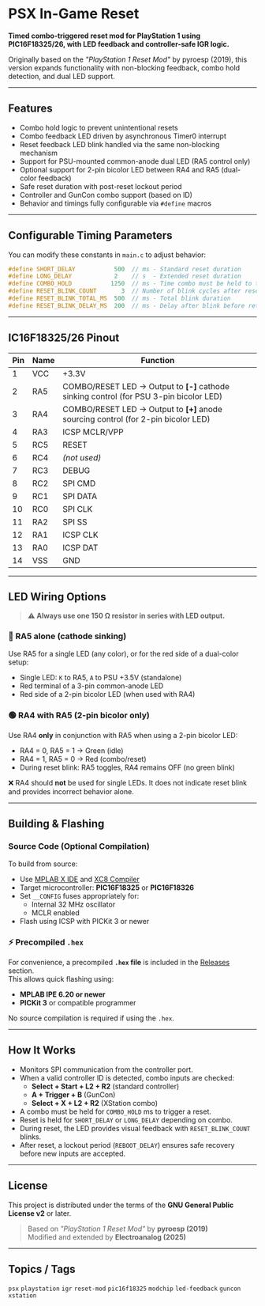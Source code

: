 
# PSX In-Game Reset

**Timed combo-triggered reset mod for PlayStation 1 using PIC16F18325/26, with LED feedback and controller-safe IGR logic.**

Originally based on the *"PlayStation 1 Reset Mod"* by pyroesp (2019), this version expands functionality with non-blocking feedback, combo hold detection, and dual LED support.

---

## Features

- Combo hold logic to prevent unintentional resets
- Combo feedback LED driven by asynchronous Timer0 interrupt
- Reset feedback LED blink handled via the same non-blocking mechanism
- Support for PSU-mounted common-anode dual LED (RA5 control only)
- Optional support for 2-pin bicolor LED between RA4 and RA5 (dual-color feedback)
- Safe reset duration with post-reset lockout period
- Controller and GunCon combo support (based on ID)
- Behavior and timings fully configurable via `#define` macros

---

## Configurable Timing Parameters

You can modify these constants in `main.c` to adjust behavior:

```c
#define SHORT_DELAY           500  // ms - Standard reset duration
#define LONG_DELAY            2    // s  - Extended reset duration
#define COMBO_HOLD           1250  // ms - Time combo must be held to trigger reset
#define RESET_BLINK_COUNT       3  // Number of blink cycles after reset
#define RESET_BLINK_TOTAL_MS  500  // ms - Total blink duration
#define RESET_BLINK_DELAY_MS  200  // ms - Delay after blink before returning to idle
```

---

## IC16F18325/26 Pinout

| Pin | Name | Function |
|-----|------|----------|
| 1   | VCC  | +3.3V |
| 2   | RA5  | COMBO/RESET LED → Output to **[-]** cathode sinking control (for PSU 3-pin bicolor LED) |
| 3   | RA4  | COMBO/RESET LED → Output to **[+]** anode sourcing control (for 2-pin bicolor LED) |
| 4   | RA3  | ICSP MCLR/VPP |
| 5   | RC5  | RESET |
| 6   | RC4  | *(not used)* |
| 7   | RC3  | DEBUG |
| 8   | RC2  | SPI CMD |
| 9   | RC1  | SPI DATA |
| 10  | RC0  | SPI CLK |
| 11  | RA2  | SPI SS |
| 12  | RA1  | ICSP CLK |
| 13  | RA0  | ICSP DAT |
| 14  | VSS  | GND |

---

## LED Wiring Options

> **⚠️ Always use one 150 Ω resistor in series with LED output.**

### 🔴 RA5 alone (cathode sinking)
Use RA5 for a single LED (any color), or for the red side of a dual-color setup:
- Single LED: `K` to RA5, `A` to PSU +3.5V (standalone)
- Red terminal of a 3-pin common-anode LED
- Red side of a 2-pin bicolor LED (when used with RA4)

### 🟢 RA4 with RA5 (2-pin bicolor only)
Use RA4 **only** in conjunction with RA5 when using a 2-pin bicolor LED:
- RA4 = 0, RA5 = 1 → Green (idle)
- RA4 = 1, RA5 = 0 → Red (combo/reset)
- During reset blink: RA5 toggles, RA4 remains OFF (no green blink)

❌ RA4 should **not** be used for single LEDs. It does not indicate reset blink and provides incorrect behavior alone.

---

## Building & Flashing

### Source Code (Optional Compilation)
To build from source:
- Use [MPLAB X IDE](https://www.microchip.com/en-us/tools-resources/develop/mplab-x-ide) and [XC8 Compiler](https://www.microchip.com/en-us/tools-resources/develop/mplab-xc-compilers)
- Target microcontroller: **PIC16F18325** or **PIC16F18326**
- Set `__CONFIG` fuses appropriately for:
  - Internal 32 MHz oscillator
  - MCLR enabled
- Flash using ICSP with PICKit 3 or newer

### ⚡ Precompiled `.hex`
For convenience, a precompiled **`.hex` file** is included in the [Releases](../../releases) section.  
This allows quick flashing using:

- **MPLAB IPE 6.20 or newer**
- **PICKit 3** or compatible programmer

No source compilation is required if using the `.hex`.

---

## How It Works

- Monitors SPI communication from the controller port.
- When a valid controller ID is detected, combo inputs are checked:
  - **Select + Start + L2 + R2** (standard controller)
  - **A + Trigger + B** (GunCon)
  - **Select + X + L2 + R2** (XStation combo)
- A combo must be held for `COMBO_HOLD` ms to trigger a reset.
- Reset is held for `SHORT_DELAY` or `LONG_DELAY` depending on combo.
- During reset, the LED provides visual feedback with `RESET_BLINK_COUNT` blinks.
- After reset, a lockout period (`REBOOT_DELAY`) ensures safe recovery before new inputs are accepted.

---

## License

This project is distributed under the terms of the **GNU General Public License v2** or later.

> Based on *"PlayStation 1 Reset Mod"* by **pyroesp (2019)**  
> Modified and extended by **Electroanalog (2025)**

---

## Topics / Tags

`psx` `playstation` `igr` `reset-mod` `pic16f18325` `modchip` `led-feedback` `guncon` `xstation`
